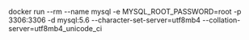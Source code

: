 docker run --rm --name mysql -e MYSQL_ROOT_PASSWORD=root -p 3306:3306 -d mysql:5.6 --character-set-server=utf8mb4 --collation-server=utf8mb4_unicode_ci
